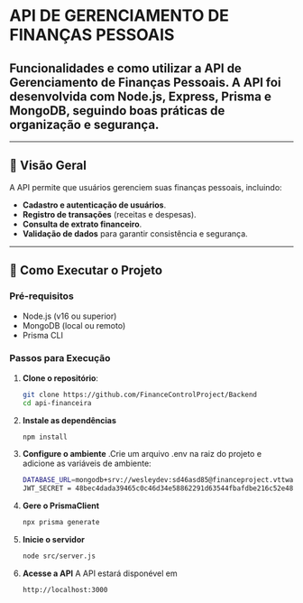 # API DE GERENCIAMENTO DE FINANÇAS PESSOAIS

## Funcionalidades e como utilizar a API de Gerenciamento de Finanças Pessoais. A API foi desenvolvida com **Node.js**, **Express**, **Prisma** e **MongoDB**, seguindo boas práticas de organização e segurança.

---

## 🚀 Visão Geral

A API permite que usuários gerenciem suas finanças pessoais, incluindo:

- **Cadastro e autenticação de usuários**.
- **Registro de transações** (receitas e despesas).
- **Consulta de extrato financeiro**.
- **Validação de dados** para garantir consistência e segurança.

---

## 🔧 Como Executar o Projeto

### **Pré-requisitos**
- Node.js (v16 ou superior)
- MongoDB (local ou remoto)
- Prisma CLI

### **Passos para Execução**

1. **Clone o repositório**:
   ```bash
   git clone https://github.com/FinanceControlProject/Backend
   cd api-financeira

2. **Instale as dependências**
   ```bash
   npm install
   
3. **Configure o ambiente**
   .Crie um arquivo .env na raiz do projeto e adicione as variáveis de ambiente:
   ```bash
   DATABASE_URL=mongodb+srv://wesleydev:sd46asd85@financeproject.vttwa.mongodb.net/FinanceProject?retryWrites=true&w=majority&appName=FinanceProject
   JWT_SECRET = 48bec4dada39465c0c46d34e58862291d63544fbafdbe216c52e48b8d8965a22

5. **Gere o PrismaClient**
   ```bash
   npx prisma generate

6. **Inicie o servidor**
   ```bash
   node src/server.js

7. **Acesse a API**
   A API estará disponével em
   ```bash
   http://localhost:3000
